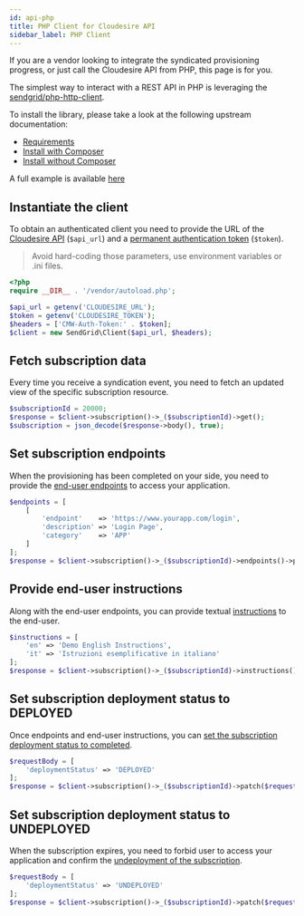 ```yaml
---
id: api-php
title: PHP Client for Cloudesire API
sidebar_label: PHP Client
---
```


If you are a vendor looking to integrate the syndicated provisioning progress,
or just call the Cloudesire API from PHP, this page is for you.

The simplest way to interact with a REST API in PHP is leveraging the
[sendgrid/php-http-client](https://github.com/sendgrid/php-http-client).

To install the library, please take a look at the following upstream
documentation:

* [Requirements](https://github.com/sendgrid/php-http-client#prerequisites)
* [Install with Composer](https://github.com/sendgrid/php-http-client#install-with-composer)
* [Install without Composer](https://github.com/sendgrid/php-http-client#install-without-composer)

A full example is available [here](https://github.com/ClouDesire/examples/tree/master/php-syndication)

## Instantiate the client

To obtain an authenticated client you need to provide the URL of the [Cloudesire
API](api.md#domains) (`$api_url`) and a [permanent authentication
token](api.md#permanent-authentication-token) (`$token`).

> Avoid hard-coding those parameters, use environment variables or .ini files.

```php
<?php
require __DIR__ . '/vendor/autoload.php';

$api_url = getenv('CLOUDESIRE_URL');
$token = getenv('CLOUDESIRE_TOKEN');
$headers = ['CMW-Auth-Token:' . $token];
$client = new SendGrid\Client($api_url, $headers);
```

## Fetch subscription data

Every time you receive a syndication event, you need to fetch an updated view of
the specific subscription resource.

```php
$subscriptionId = 20000;
$response = $client->subscription()->_($subscriptionId)->get();
$subscription = json_decode($response->body(), true);
```

## Set subscription endpoints

When the provisioning has been completed on your side, you need to provide the
[end-user endpoints](syndication.md#how-to-setup-the-syndication-endpoint)
to access your application.

```php
$endpoints = [
    [
        'endpoint'    => 'https://www.yourapp.com/login',
        'description' => 'Login Page',
        'category'    => 'APP'
    ]
];
$response = $client->subscription()->_($subscriptionId)->endpoints()->post($endpoints);
```

## Provide end-user instructions

Along with the end-user endpoints, you can provide textual
[instructions](syndication.md#providing-end-user-instructions)
to the end-user.

```php
$instructions = [
    'en' => 'Demo English Instructions',
    'it' => 'Istruzioni esemplificative in italiano'
];
$response = $client->subscription()->_($subscriptionId)->instructions()->post($instructions);
```

## Set subscription deployment status to DEPLOYED

Once endpoints and end-user instructions, you can [set the subscription deployment
status to completed](syndication.md#set-provisioning-status-to-deployed).

```php
$requestBody = [
    'deploymentStatus' => 'DEPLOYED'
];
$response = $client->subscription()->_($subscriptionId)->patch($requestBody);
```

## Set subscription deployment status to UNDEPLOYED

When the subscription expires, you need to forbid user to access your application
and confirm the [undeployment of the subscription](syndication.md#update-subscription-information-when-the-subscription-expires).

```php
$requestBody = [
    'deploymentStatus' => 'UNDEPLOYED'
];
$response = $client->subscription()->_($subscriptionId)->patch($requestBody);
```
